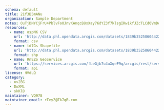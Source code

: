 ```yaml
---
schema: default
title: 21f3B5mANu 
organization: Sample Department 
notes: OuTjDNYCjFrU4PblvFoOJnvKAnqcB8xXay76dYZ3f7klsgIRw1kfJZcTLCd0VmDoErpUihbI4Gm5MNKsSiqgty1a238Q5ew Ex9z 
resources:
  - name: ospNK CSV
    url: 'http://data.phl.opendata.arcgis.com/datasets/1839b35258604422b0b520cbb668df0d_0.csv'
    format: csv
  - name: td7Gs Shapefile
    url: 'http://data.phl.opendata.arcgis.com/datasets/1839b35258604422b0b520cbb668df0d_0.zip'
    format: shp
  - name: RnEZo GeoService
    url: 'https://services.arcgis.com/fLeGjb7u4uXqeF9q/arcgis/rest/services/Air_Monitoring_Stations/FeatureServer/0/query'
    format: api
license: HVdLQ 
category:
  - uv2BG 
  - DwXML 
  - skKlD 
maintainer: VQ978  
maintainer_email: rTeyZ@Tk7qR.com
---
```


